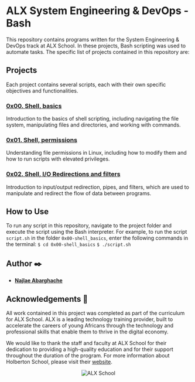 # ALX System Engineering & DevOps - Bash

This repository contains programs written for the System Engineering & DevOps track at ALX School. In these projects, Bash scripting was used to automate tasks. The specific list of projects contained in this repository are:

## Projects
Each project contains several scripts, each with their own specific objectives and functionalities.

### [0x00. Shell, basics](./0x00-shell_basics)
Introduction to the basics of shell scripting, including navigating the file system, manipulating files and directories, and working with commands.

### [0x01. Shell, permissions](./0x01-shell_permissions)
Understanding file permissions in Linux, including how to modify them and how to run scripts with elevated privileges.

### [0x02. Shell, I/O Redirections and filters](./0x02-shell_redirections)
Introduction to input/output redirection, pipes, and filters, which are used to manipulate and redirect the flow of data between programs.

## How to Use
To run any script in this repository, navigate to the project folder and execute the script using the Bash interpreter. For example, to run the script `script.sh` in the folder `0x00-shell_basics`, enter the following commands in the terminal:
`$ cd 0x00-shell_basics`
`$ ./script.sh`

## Author :black_nib:

* [**Najlae Abarghache**](https://github.com/najlae01)

## Acknowledgements :pray:

All work contained in this project was completed as part of the curriculum for ALX School. ALX is a leading technology training provider, built to accelerate the careers of young Africans through the technology and professional skills that enable them to thrive in the digital economy.

We would like to thank the staff and faculty at ALX School for their dedication to providing a high-quality education and for their support throughout the duration of the program. For more information about Holberton School, please visit their [website](https://www.alxafrica.com/).

<p align="center">
  <img src="https://www.alxafrica.com/wp-content/uploads/2022/12/logo-white.svg"
       alt="ALX School"
  >
</p>
